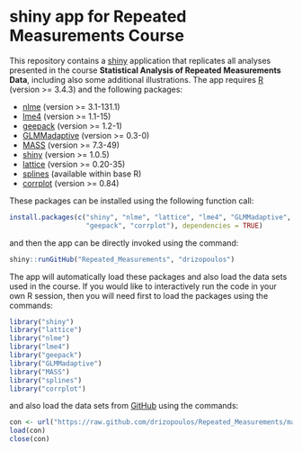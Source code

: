 # shiny app for Repeated Measurements Course
This repository contains a [shiny](http://shiny.rstudio.com/) application that replicates 
all analyses presented in the course 
**Statistical Analysis of Repeated Measurements Data**, including also some additional 
illustrations. The app requires [R](http://cran.r-project.org/) 
(version >= 3.4.3) and the following packages:

* [nlme](http://cran.r-project.org/package=nlme) (version >= 3.1-131.1)
* [lme4](http://cran.r-project.org/package=lme4) (version >= 1.1-15)
* [geepack](http://cran.r-project.org/package=geepack) (version >= 1.2-1)
* [GLMMadaptive](http://cran.r-project.org/package=GLMMadaptive) (version >= 0.3-0)
* [MASS](http://cran.r-project.org/package=MASS) (version >= 7.3-49)
* [shiny](http://cran.r-project.org/package=shiny) (version >= 1.0.5)
* [lattice](http://cran.r-project.org/package=lattice) (version >= 0.20-35)
* [splines](http://cran.r-project.org/) (available within base R)
* [corrplot](http://cran.r-project.org/package=corrplot) (version >= 0.84)

These packages can be installed using the following function call:
```r
install.packages(c("shiny", "nlme", "lattice", "lme4", "GLMMadaptive", "MASS",
                   "geepack", "corrplot"), dependencies = TRUE)
```
and then the app can be directly invoked using the command:
```r
shiny::runGitHub("Repeated_Measurements", "drizopoulos")
```

The app will automatically load these packages and also load the data sets used in the 
course. If you would like to interactively run the code in your own R session, then you 
will need first to load the packages using the commands:
```r
library("shiny")
library("lattice")
library("nlme")
library("lme4")
library("geepack")
library("GLMMadaptive")
library("MASS")
library("splines")
library("corrplot")
```
and also load the data sets from [GitHub](https://github.com/drizopoulos/Repeated_Measurements) 
using the commands:
```r
con <- url("https://raw.github.com/drizopoulos/Repeated_Measurements/master/Data.RData")
load(con)
close(con)
```
